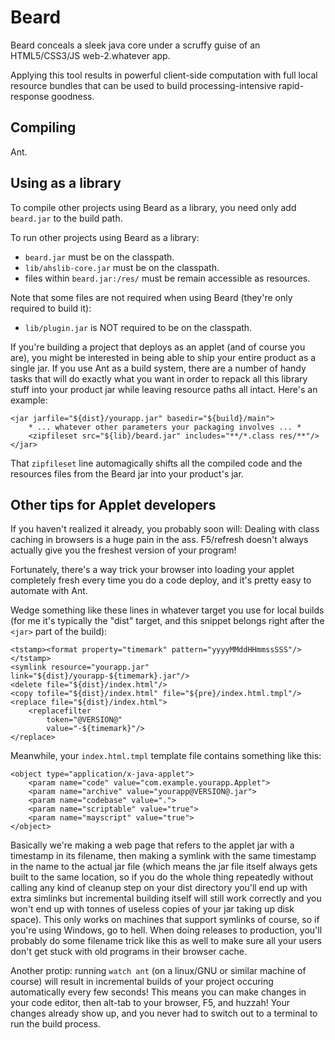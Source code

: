 Beard
=====

Beard conceals a sleek java core under a scruffy guise of an HTML5/CSS3/JS web-2.whatever app.

Applying this tool results in powerful client-side computation with full local resource bundles that can be used to build processing-intensive rapid-response goodness.



Compiling
---------

Ant.



Using as a library
------------------

To compile other projects using Beard as a library, you need only add `beard.jar` to the build path.

To run other projects using Beard as a library:
* `beard.jar` must be on the classpath.
* `lib/ahslib-core.jar` must be on the classpath.
* files within `beard.jar:/res/` must be remain accessible as resources.

Note that some files are not required when using Beard (they're only required to build it):
* `lib/plugin.jar` is NOT required to be on the classpath.

If you're building a project that deploys as an applet (and of course you are), you might be interested in being able to ship your entire product as a single jar.
If you use Ant as a build system, there are a number of handy tasks that will do exactly what you want in order to repack all this library stuff into your product jar while leaving resource paths all intact.
Here's an example:

	<jar jarfile="${dist}/yourapp.jar" basedir="${build}/main">
		* ... whatever other parameters your packaging involves ... *
		<zipfileset src="${lib}/beard.jar" includes="**/*.class res/**"/>
	</jar>

That `zipfileset` line automagically shifts all the compiled code and the resources files from the Beard jar into your product's jar.



Other tips for Applet developers
--------------------------------

If you haven't realized it already, you probably soon will: Dealing with class caching in browsers is a huge pain in the ass.  F5/refresh doesn't always actually give you the freshest version of your program!

Fortunately, there's a way trick your browser into loading your applet completely fresh every time you do a code deploy, and it's pretty easy to automate with Ant.

Wedge something like these lines in whatever target you use for local builds (for me it's typically the "dist" target, and this snippet belongs right after the `<jar>` part of the build):

	<tstamp><format property="timemark" pattern="yyyyMMddHHmmssSSS"/></tstamp>
	<symlink resource="yourapp.jar" link="${dist}/yourapp-${timemark}.jar"/>
	<delete file="${dist}/index.html"/>
	<copy tofile="${dist}/index.html" file="${pre}/index.html.tmpl"/>
	<replace file="${dist}/index.html">
		<replacefilter
			token="@VERSION@"
			value="-${timemark}"/>
	</replace>

Meanwhile, your `index.html.tmpl` template file contains something like this:

	<object type="application/x-java-applet">
		<param name="code" value="com.example.yourapp.Applet">
		<param name="archive" value="yourapp@VERSION@.jar">
		<param name="codebase" value=".">
		<param name="scriptable" value="true">
		<param name="mayscript" value="true">
	</object>

Basically we're making a web page that refers to the applet jar with a timestamp in its filename,
then making a symlink with the same timestamp in the name to the actual jar file
(which means the jar file itself always gets built to the same location,
so if you do the whole thing repeatedly without calling any kind of cleanup step on your dist directory you'll end up with extra simlinks but
incremental building itself will still work correctly and you won't end up with tonnes of useless copies of your jar taking up disk space).
This only works on machines that support symlinks of course, so if you're using Windows, go to hell.
When doing releases to production, you'll probably do some filename trick like this as well to make sure all your users don't get stuck with old programs in their browser cache.


Another protip: running `watch ant` (on a linux/GNU or similar machine of course) will result in incremental builds of your project occuring automatically every few seconds!
This means you can make changes in your code editor, then alt-tab to your browser, F5, and huzzah!  Your changes already show up, and you never had to switch out to a terminal to run the build process.



